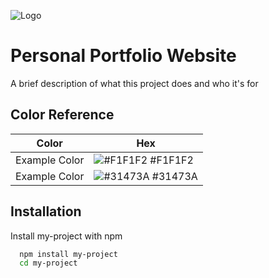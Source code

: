 ![Logo](https://dev-to-uploads.s3.amazonaws.com/uploads/articles/th5xamgrr6se0x5ro4g6.png)

# Personal Portfolio Website

A brief description of what this project does and who it's for

## Color Reference

| Color         | Hex                                                               |
| ------------- |-------------------------------------------------------------------|
| Example Color | ![#F1F1F2](https://via.placeholder.com/10/f1f1f2?text=+) #F1F1F2  |
| Example Color | ![#31473A](https://via.placeholder.com/10/#31473a?text=+) #31473A |


## Installation

Install my-project with npm

```bash
  npm install my-project
  cd my-project
```
